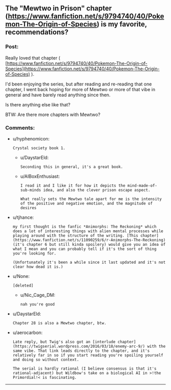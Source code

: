 ## The "Mewtwo in Prison" chapter (https://www.fanfiction.net/s/9794740/40/Pokemon-The-Origin-of-Species) is my favorite, recommendations?

### Post:

Really loved that chapter ( [https://www.fanfiction.net/s/9794740/40/Pokemon-The-Origin-of-Species](https://www.fanfiction.net/s/9794740/40/Pokemon-The-Origin-of-Species) ).

I'd been enjoying the series, but after reading and re-reading that one chapter, I went back hoping for more of Mewtwo or more of that vibe in general and have barely read anything since then.

Is there anything else like that?

BTW: Are there more chapters with Mewtwo?

### Comments:

- u/hyphenomicon:
  ```
  Crystal society book 1.
  ```

  - u/DaystarEld:
    ```
    Seconding this in general, it's a great book.
    ```

  - u/AIBoxEnthusiast:
    ```
    I read it and I like it for how it depicts the mind-made-of-sub-minds idea, and also the clever prison escape aspect.

    What really sets the Mewtwo tale apart for me is the intensity of the positive and negative emotion, and the magnitude of desires
    ```

- u/tjhance:
  ```
  my first thought is the fanfic *Animorphs: The Reckoning* which does a lot of interesting things with alien mental processes while playing around with the structure of the writing. [This chapter](https://www.fanfiction.net/s/11090259/6/r-Animorphs-The-Reckoning) (it's chapter 6 but still kinda spoilery) would give you an idea of what I mean and you can probably tell if it's the sort of thing you're looking for.

  (Unfortunately it's been a while since it last updated and it's not clear how dead it is.)
  ```

- u/None:
  ```
  [deleted]
  ```

  - u/Nic_Cage_DM:
    ```
    nah you're good
    ```

- u/DaystarEld:
  ```
  Chapter 28 is also a Mewtwo chapter, btw.
  ```

- u/aerocarbon:
  ```
  Late reply, but Twig's also got an [interlude chapter](https://twigserial.wordpress.com/2016/03/18/enemy-arc-9/) with the same vibe. That link leads directly to the chapter, and it's relatively far in so if you start reading you're spoiling yourself and doing so without context.

  The serial is hardly rational (I believe consensus is that it's rational-adjacent) but Wildbow's take on a biological AI in >!the Primordial!< is fascinating.
  ```

---

